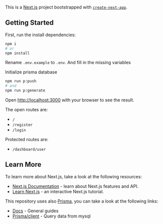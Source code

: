 This is a [Next.js](https://nextjs.org/) project bootstrapped with [`create-next-app`](https://github.com/vercel/next.js/tree/canary/packages/create-next-app).

## Getting Started

First, run the install dependencies:

```bash
npm i
# or
npm install
```

Rename `.env.example` to `.env`.
And fill in the missing variables 

Initialize prisma database
```bash
npm run p:push
# and
npm run p:generate
```


Open [http://localhost:3000](http://localhost:3000) with your browser to see the result.

The open routes are:
- `/` 
- `/register` 
- `/login` 

Protected routes are:
- `/dashboard/user`

## Learn More

To learn more about Next.js, take a look at the following resources:

- [Next.js Documentation](https://nextjs.org/docs) - learn about Next.js features and API.
- [Learn Next.js](https://nextjs.org/learn) - an interactive Next.js tutorial.

This repository uses also [Prisma](https://prisma.io/), you can take a look at the following links:

- [Docs](https://prisma.io/docs) - General guides
- [Prisma/client](https://www.prisma.io/docs/concepts/components/prisma-client) - Query data from mysql